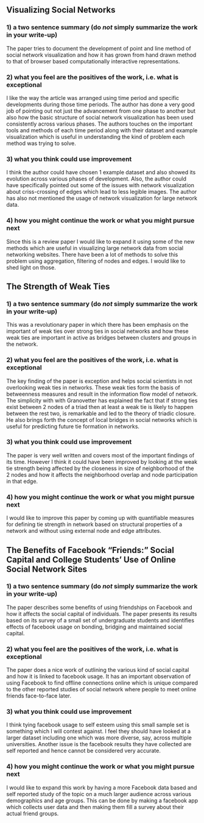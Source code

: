 ## Visualizing Social Networks
### 1) a two sentence summary (do *not* simply summarize the work in your write-up)
The paper tries to document the development of point and line method of social network visualization and how it has grown from hand drawn method to that of browser based computationally interactive representations.    

### 2) what you feel are the positives of the work, i.e. what is exceptional
I like the way the article was arranged using time period and specific developments during those time periods. The author has done a very good job of pointing out not just the advancement from one phase to another but also how the basic structure of social network visualization has been used consistently across various phases. The authors touches on the important tools and methods of each time period along with their dataset and example visualization which is useful in understanding the kind of problem each method was trying to solve.

### 3) what you think could use improvement
I think the author could have chosen 1 example dataset and also showed its evolution across various phases of development. Also, the author could have specifically pointed out some of the issues with network visualization about criss-crossing of edges which lead to less legible images. The author has also not mentioned the usage of network visualization for large network data.

### 4) how you might continue the work or what you might pursue next
Since this is a review paper I would like to expand it using some of the new methods which are useful in visualizing large network data from social networking websites. There have been a lot of methods to solve this problem using aggregation, filtering of nodes and edges. I would like to shed light on those.

## The Strength of Weak Ties
### 1) a two sentence summary (do *not* simply summarize the work in your write-up)
This was a revolutionary paper in which there has been emphasis on the important of weak ties over strong ties in social networks and how these weak ties are important in active as bridges between clusters and groups in the network.

### 2) what you feel are the positives of the work, i.e. what is exceptional
The key finding of the paper is exception and helps social scientists in not overlooking weak ties in networks. These weak ties form the basis of betweenness measures and result in the information flow model of network. The simplicity with with Granovetter has explained the fact that if strong ties exist between 2 nodes of a triad then at least a weak tie is likely to happen between the rest two, is remarkable and led to the theory of triadic closure.  He also brings forth the concept of local bridges in social networks which is useful for predicting future tie formation in networks.

### 3) what you think could use improvement
The paper is very well written and covers most of the important findings of its time. However I think it could have been improved by looking at the weak tie strength being affected by the closeness in size of neighborhood of the 2 nodes and how it affects the neighborhood overlap  and node participation in that edge. 

### 4) how you might continue the work or what you might pursue next
I would like to improve this paper by coming up with quantifiable measures for defining tie strength in network based on structural properties of a network and without using external node and edge attributes. 

## The Benefits of Facebook “Friends:” Social Capital and College Students’ Use of Online Social Network Sites
### 1) a two sentence summary (do *not* simply summarize the work in your write-up)
The paper describes some benefits of using friendships on Facebook and how it affects the social capital of individuals. The paper presents its results based on its survey of a small set of undergraduate students and identifies effects of facebook usage on bonding, bridging and maintained social capital.    

### 2) what you feel are the positives of the work, i.e. what is exceptional
The paper does a nice work of outlining the various kind of social capital and how it is linked to facebook usage.  It has an important observation of using Facebook to find offline connections online which is unique compared to the other reported studies of social network where people to meet online friends face-to-face later.

### 3) what you think could use improvement
I think tying facebook usage to self esteem using this small sample set is something which I will contest against. I feel they should have looked at a larger dataset including one which was more diverse, say, across multiple universities. Another issue is the facebook results they have collected are self reported and hence cannot be considered very accurate. 

### 4) how you might continue the work or what you might pursue next
I would like to expand this work by having a more Facebook data based and self reported study of the topic on a much larger audience across various demographics and age groups. This can be done by making a facebook app which collects user data and then making them fill a survey about their actual friend groups. 
